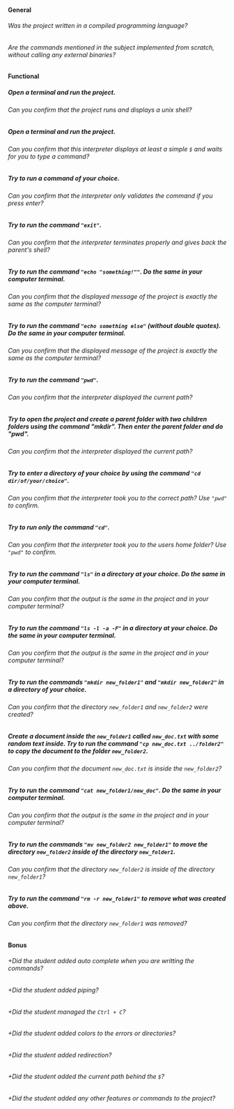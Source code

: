 #### General

###### Was the project written in a compiled programming language?

###### Are the commands mentioned in the subject implemented from scratch, without calling any external binaries?

#### Functional

##### Open a terminal and run the project.

###### Can you confirm that the project runs and displays a unix shell?

##### Open a terminal and run the project.

###### Can you confirm that this interpreter displays at least a simple `$` and waits for you to type a command?

##### Try to run a command of your choice.

###### Can you confirm that the interpreter only validates the command if you press enter?

##### Try to run the command `"exit"`.

###### Can you confirm that the interpreter terminates properly and gives back the parent's shell?

##### Try to run the command `"echo "something!""`. Do the same in your computer terminal.

###### Can you confirm that the displayed message of the project is exactly the same as the computer terminal?

##### Try to run the command `"echo something else"` (without double quotes). Do the same in your computer terminal.

###### Can you confirm that the displayed message of the project is exactly the same as the computer terminal?

##### Try to run the command `"pwd"`.

###### Can you confirm that the interpreter displayed the current path?

##### Try to open the project and create a parent folder with two children folders using the command "mkdir". Then enter the parent folder and do "pwd".

###### Can you confirm that the interpreter displayed the current path?

##### Try to enter a directory of your choice by using the command `"cd dir/of/your/choice"`.

###### Can you confirm that the interpreter took you to the correct path? Use `"pwd"` to confirm.

##### Try to run only the command `"cd"`.

###### Can you confirm that the interpreter took you to the users home folder? Use `"pwd"` to confirm.

##### Try to run the command `"ls"` in a directory at your choice. Do the same in your computer terminal.

###### Can you confirm that the output is the same in the project and in your computer terminal?

##### Try to run the command `"ls -l -a -F"` in a directory at your choice. Do the same in your computer terminal.

###### Can you confirm that the output is the same in the project and in your computer terminal?

##### Try to run the commands `"mkdir new_folder1"` and `"mkdir new_folder2"` in a directory of your choice.

###### Can you confirm that the directory `new_folder1` and `new_folder2` were created?

##### Create a document inside the `new_folder1` called `new_doc.txt` with some random text inside. Try to run the command `"cp new_doc.txt ../folder2"` to copy the document to the folder `new_folder2`.

###### Can you confirm that the document `new_doc.txt` is inside the `new_folder2`?

##### Try to run the command `"cat new_folder1/new_doc"`. Do the same in your computer terminal.

###### Can you confirm that the output is the same in the project and in your computer terminal?

##### Try to run the commands `"mv new_folder2 new_folder1"` to move the directory `new_folder2` inside of the directory `new_folder1`.

###### Can you confirm that the directory `new_folder2` is inside of the directory `new_folder1`?

##### Try to run the command `"rm -r new_folder1"` to remove what was created above.

###### Can you confirm that the directory `new_folder1` was removed?

#### Bonus

###### +Did the student added auto complete when you are writting the commands?

###### +Did the student added piping?

###### +Did the student managed the `Ctrl + C`?

###### +Did the student added colors to the errors or directories?

###### +Did the student added redirection?

###### +Did the student added the current path behind the `$`?

###### +Did the student added any other features or commands to the project?
